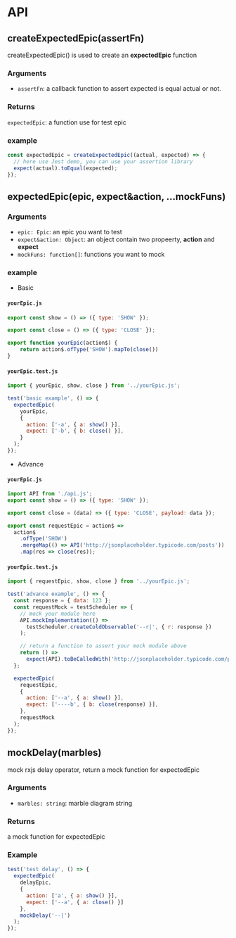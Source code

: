 # API

## createExpectedEpic(assertFn)

createExpectedEpic() is used to create an **expectedEpic** function

### Arguments

- `assertFn`: a callback function to assert expected is equal actual or not.

### Returns

`expectedEpic`: a function use for test epic

### example

```javascript
const expectedEpic = createExpectedEpic((actual, expected) => {
  // here use Jest demo, you can use your assertion library
  expect(actual).toEqual(expected); 
});
```

## expectedEpic(epic, expect&action, ...mockFuns)

### Arguments

- `epic: Epic`: an epic you want to test
- `expect&action: Object`: an object contain two propeerty, **action** and **expect**
- `mockFuns: function[]`: functions you want to mock

### example

- Basic 

#### `yourEpic.js`

```javascript
export const show = () => ({ type: 'SHOW' });

export const close = () => ({ type: 'CLOSE' });

export function yourEpic(action$) {
    return action$.ofType('SHOW').mapTo(close())
}
```

#### `yourEpic.test.js`

```javascript
import { yourEpic, show, close } from '../yourEpic.js';

test('basic example', () => {
  expectedEpic(
    yourEpic,
    {
      action: ['-a', { a: show() }],
      expect: ['-b', { b: close() }],
    }
  );
});
```

- Advance 

#### `yourEpic.js`

```javascript
import API from './api.js';
export const show = () => ({ type: 'SHOW' });

export const close = (data) => ({ type: 'CLOSE', payload: data });

export const requestEpic = action$ =>
  action$
    .ofType('SHOW')
    .mergeMap(() => API('http://jsonplaceholder.typicode.com/posts'))
    .map(res => close(res));
```

#### `yourEpic.test.js`

```javascript
import { requestEpic, show, close } from '../yourEpic.js';

test('advance example', () => {
  const response = { data: 123 };
  const requestMock = testScheduler => {
    // mock your module here
    API.mockImplementation(() =>
      testScheduler.createColdObservable('--r|', { r: response })
    );

    // return a function to assert your mock module above
    return () =>
      expect(API).toBeCalledWith('http://jsonplaceholder.typicode.com/posts');
  };

  expectedEpic(
    requestEpic,
    {
      action: ['--a', { a: show() }],
      expect: ['----b', { b: close(response) }],
    },
    requestMock
  );
});
```

## mockDelay(marbles)

mock rxjs delay operator, return a mock function for expectedEpic

### Arguments

- `marbles: string`: marble diagram string

### Returns 

a mock function for expectedEpic

### Example

```javascript
test('test delay', () => {
  expectedEpic(
    delayEpic,
    {
      action: ['a', { a: show() }],
      expect: ['--a', { a: close() }]
    },
    mockDelay('--|')
  );
});
```